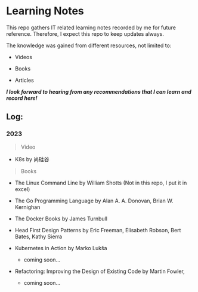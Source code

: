# Learning Notes

This repo gathers IT related learning notes recorded by me for future reference. Therefore, I
expect this repo to keep updates always.

The knowledge was gained from different resources, not limited to:

- Videos

- Books

- Articles

***I look forward to hearing from  any recommendations that I can learn and record here!***

## Log:


### 2023

> Video

- K8s by 尚硅谷

> Books

- The Linux Command Line by William Shotts (Not in this repo, I put it in excel)

- The Go Programming Language by Alan A. A. Donovan, Brian W. Kernighan

- The Docker Books by James Turnbull

- Head First Design Patterns by Eric Freeman, Elisabeth Robson, Bert Bates, Kathy Sierra 

- Kubernetes in Action by Marko Lukša 

    - coming soon...

- Refactoring: Improving the Design of Existing Code by Martin Fowler,

    - coming soon...

